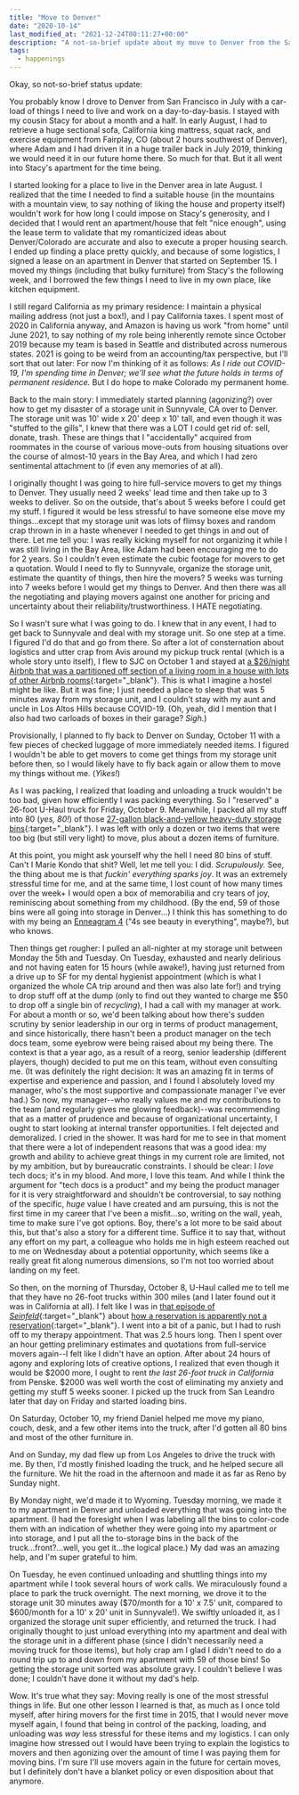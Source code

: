 ```yaml
---
title: "Move to Denver"
date: "2020-10-14"
last_modified_at: "2021-12-24T00:11:27+00:00"
description: "A not-so-brief update about my move to Denver from the San Francisco Bay Area between July and October."
tags:
  - happenings
---
```


Okay, so not-so-brief status update:

You probably know I drove to Denver from San Francisco in July with a car-load of things I need to live and work on a day-to-day-basis. I stayed with my cousin Stacy for about a month and a half. In early August, I had to retrieve a huge sectional sofa, California king mattress, squat rack, and exercise equipment from Fairplay, CO (about 2 hours southwest of Denver), where Adam and I had driven it in a huge trailer back in July 2019, thinking we would need it in our future home there. So much for that. But it all went into Stacy's apartment for the time being.

I started looking for a place to live in the Denver area in late August. I realized that the time I needed to find a suitable house (in the mountains with a mountain view, to say nothing of liking the house and property itself) wouldn't work for how long I could impose on Stacy's generosity, and I decided that I would rent an apartment/house that felt "nice enough", using the lease term to validate that my romanticized ideas about Denver/Colorado are accurate and also to execute a proper housing search. I ended up finding a place pretty quickly, and because of some logistics, I signed a lease on an apartment in Denver that started on September 15. I moved my things (including that bulky furniture) from Stacy's the following week, and I borrowed the few things I need to live in my own place, like kitchen equipment.

I still regard California as my primary residence: I maintain a physical mailing address (not just a box!), and I pay California taxes. I spent most of 2020 in California anyway, and Amazon is having us work "from home" until June 2021, to say nothing of my role being inherently remote since October 2019 because my team is based in Seattle and distributed across numerous states. 2021 is going to be weird from an accounting/tax perspective, but I'll sort that out later: For now I'm thinking of it as follows: _As I ride out COVID-19, I'm spending time in Denver; we'll see what the future holds in terms of permanent residence._ But I do hope to make Colorado my permanent home.

Back to the main story: I immediately started planning (agonizing?) over how to get my disaster of a storage unit in Sunnyvale, CA over to Denver. The storage unit was 10' wide x 20' deep x 10' tall, and even though it was "stuffed to the gills", I knew that there was a LOT I could get rid of: sell, donate, trash. These are things that I "accidentally" acquired from roommates in the course of various move-outs from housing situations over the course of almost-10 years in the Bay Area, and which I had zero sentimental attachment to (if even any memories of at all).

I originally thought I was going to hire full-service movers to get my things to Denver. They usually need 2 weeks' lead time and then take up to 3 weeks to deliver. So on the outside, that's about 5 weeks before I could get my stuff. I figured it would be less stressful to have someone else move my things...except that my storage unit was lots of flimsy boxes and random crap thrown in in a haste whenever I needed to get things in and out of there. Let me tell you: I was really kicking myself for not organizing it while I was still living in the Bay Area, like Adam had been encouraging me to do for 2 years. So I couldn't even estimate the cubic footage for movers to get a quotation. Would I need to fly to Sunnyvale, organize the storage unit, estimate the quantity of things, then hire the movers? 5 weeks was turning into 7 weeks before I would get my things to Denver. And then there was all the negotiating and playing movers against one another for pricing and uncertainty about their reliability/trustworthiness. I HATE negotiating.

So I wasn't sure what I was going to do. I knew that in any event, I had to get back to Sunnyvale and deal with my storage unit. So one step at a time. I figured I'd do that and go from there. So after a lot of consternation about logistics and utter crap from Avis around my pickup truck rental (which is a whole story unto itself), I flew to SJC on October 1 and stayed at [a $26/night Airbnb that was a partitioned off section of a living room in a house with lots of other Airbnb rooms](https://www.airbnb.com/rooms/45041107){:target="&lowbar;blank"}. This is what I imagine a hostel might be like. But it was fine; I just needed a place to sleep that was 5 minutes away from my storage unit, and I couldn't stay with my aunt and uncle in Los Altos Hills because COVID-19. (Oh, yeah, did I mention that I also had two carloads of boxes in their garage? _Sigh._)

Provisionally, I planned to fly back to Denver on Sunday, October 11 with a few pieces of checked luggage of more immediately needed items. I figured I wouldn't be able to get movers to come get things from my storage unit before then, so I would likely have to fly back again or allow them to move my things without me. (_Yikes!_)

As I was packing, I realized that loading and unloading a truck wouldn't be too bad, given how efficiently I was packing everything. So I "reserved" a 26-foot U-Haul truck for Friday, October 9. Meanwhile, I packed all my stuff into 80 (_yes, 80!_) of those [27-gallon black-and-yellow heavy-duty storage bins](https://www.costcobusinessdelivery.com/plastic-storage-bin-with-lid%2C-27-gallon%2C-black-and-yellow.product.11988806.html){:target="&lowbar;blank"}. I was left with only a dozen or two items that were too big (but still very light) to move, plus about a dozen items of furniture.

At this point, you might ask yourself why the hell I need 80 bins of stuff. Can't I Marie Kondo that shit? Well, let me tell you: I did. _Scrupulously._ See, the thing about me is that _fuckin' everything sparks joy_. It was an extremely stressful time for me, and at the same time, I lost count of how many times over the week+ I would open a box of memorabilia and cry tears of joy, reminiscing about something from my childhood. (By the end, 59 of those bins were all going into storage in Denver...) I think this has something to do with my being an [Enneagram 4](/personality-and-behavioral-profiles/#enneagram) ("4s see beauty in everything", maybe?), but who knows.

Then things get rougher: I pulled an all-nighter at my storage unit between Monday the 5th and Tuesday. On Tuesday, exhausted and nearly delirious and not having eaten for 15 hours (while awake!), having just returned from a drive up to SF for my dental hygienist appointment (which is what I organized the whole CA trip around and then was also late for!) and trying to drop stuff off at the dump (only to find out they wanted to charge me $50 to drop off a single bin of _recycling_), I had a call with my manager at work. For about a month or so, we'd been talking about how there's sudden scrutiny by senior leadership in our org in terms of product management, and since historically, there hasn't been a product manager on the tech docs team, some eyebrow were being raised about my being there. The context is that a year ago, as a result of a reorg, senior leadership (different players, though) decided to put me on this team, without even consulting me. (It was definitely the right decision: It was an amazing fit in terms of expertise and experience and passion, and I found I absolutely loved my manager, who's the most supportive and compassionate manager I've ever had.) So now, my manager--who really values me and my contributions to the team (and regularly gives me glowing feedback)--was recommending that as a matter of prudence and because of organizational uncertainty, I ought to start looking at internal transfer opportunities. I felt dejected and demoralized. I cried in the shower. It was hard for me to see in that moment that there were a lot of independent reasons that was a good idea: my growth and ability to achieve great things in my current role are limited, not by my ambition, but by bureaucratic constraints. I should be clear: I _love_ tech docs; it's in my blood. And more, I love this team. And while I think the argument for "tech docs is a product" and my being the product manager for it is very straightforward and shouldn't be controversial, to say nothing of the specific, _huge_ value I have created and am pursuing, this is not the first time in my career that I've been a misfit...so, writing on the wall, yeah, time to make sure I've got options. Boy, there's a lot more to be said about this, but that's also a story for a different time. Suffice it to say that, without any effort on my part, a colleague who holds me in high esteem reached out to me on Wednesday about a potential opportunity, which seems like a really great fit along numerous dimensions, so I'm not too worried about landing on my feet.

So then, on the morning of Thursday, October 8, U-Haul called me to tell me that they have no 26-foot trucks within 300 miles (and I later found out it was in California at all). I felt like I was in [that episode of _Seinfeld_](https://trakt.tv/shows/seinfeld/seasons/3/episodes/11){:target="&lowbar;blank"} about [how a reservation is apparently not a reservation](https://www.youtube.com/watch?v=4T2GmGSNvaM){:target="&lowbar;blank"}. I went into a bit of a panic, but I had to rush off to my therapy appointment. That was 2.5 hours long. Then I spent over an hour getting preliminary estimates and quotations from full-service movers again--I felt like I didn't have an option. After about 24 hours of agony and exploring lots of creative options, I realized that even though it would be $2000 more, I ought to rent _the last 26-foot truck in California_ from Penske. $2000 was well worth the cost of eliminating my anxiety and getting my stuff 5 weeks sooner. I picked up the truck from San Leandro later that day on Friday and started loading bins.

On Saturday, October 10, my friend Daniel helped me move my piano, couch, desk, and a few other items into the truck, after I'd gotten all 80 bins and most of the other furniture in.

And on Sunday, my dad flew up from Los Angeles to drive the truck with me. By then, I'd mostly finished loading the truck, and he helped secure all the furniture. We hit the road in the afternoon and made it as far as Reno by Sunday night.

By Monday night, we'd made it to Wyoming. Tuesday morning, we made it to my apartment in Denver and unloaded everything that was going into the apartment. (I had the foresight when I was labeling all the bins to color-code them with an indication of whether they were going into my apartment or into storage, and I put all the to-storage bins in the back of the truck...front?...well, you get it...the logical place.) My dad was an amazing help, and I'm super grateful to him.

On Tuesday, he even continued unloading and shuttling things into my apartment while I took several hours of work calls. We miraculously found a place to park the truck overnight. The next morning, we drove it to the storage unit 30 minutes away ($70/month for a 10' x 7.5' unit, compared to $600/month for a 10' x 20' unit in Sunnyvale!). We swiftly unloaded it, as I organized the storage unit super efficiently, and returned the truck. I had originally thought to just unload everything into my apartment and deal with the storage unit in a different phase (since I didn't necessarily need a moving truck for those items), but holy crap am I glad I didn't need to do a round trip up to and down from my apartment with 59 of those bins! So getting the storage unit sorted was absolute gravy. I couldn't believe I was done; I couldn't have done it without my dad's help.

Wow. It's true what they say: Moving really is one of the most stressful things in life. But one other lesson I learned is that, as much as I once told myself, after hiring movers for the first time in 2015, that I would never move myself again, I found that being in control of the packing, loading, and unloading was _way_ less stressful for these items and my logistics. I can only imagine how stressed out I would have been trying to explain the logistics to movers and then agonizing over the amount of time I was paying them for moving bins. I'm sure I'll use movers again in the future for certain moves, but I definitely don't have a blanket policy or even disposition about that anymore.
